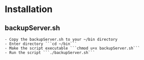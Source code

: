 # Installation

## backupServer.sh

    - Copy the backupServer.sh to your ~/bin directory
    - Enter directory ```cd ~/bin```
    - Make the script executable ```chmod u+x backupServer.sh```
    - Run the script ```./backupServer.sh```
